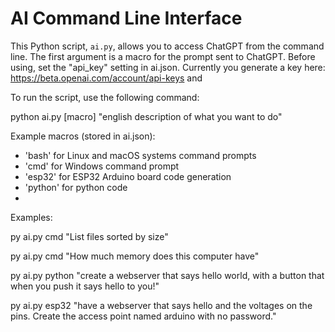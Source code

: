 # AI Command Line Interface

This Python script, `ai.py`, allows you to access ChatGPT from the command line. The first argument is a macro for the prompt sent to ChatGPT.
Before using, set the "api_key" setting in ai.json. Currently you generate a key here: https://beta.openai.com/account/api-keys and 

To run the script, use the following command:

python ai.py [macro] "english description of what you want to do"

Example macros (stored in ai.json):
- 'bash' for Linux and macOS systems command prompts
- 'cmd' for Windows command prompt
- 'esp32' for ESP32 Arduino board code generation
- 'python' for python code
-
Examples:

py ai.py cmd "List files sorted by size"

py ai.py cmd "How much memory does this computer have"

py ai.py python "create a webserver that says hello world, with a button that when you push it says hello to you!"

py ai.py esp32 "have a webserver that says hello and the voltages on the pins. Create the access point named arduino with no password."
